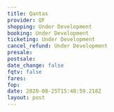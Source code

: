 ```yaml
---
title: Qantas
provider: QF
shopping: Under Development
booking: Under Development
ticketing: Under Development
cancel_refund: Under Development
presale:
postsale:
date_change: false
fqtv: false
fares:
fop:
date: 2020-08-25T15:48:59.218Z
layout: post
---
```

